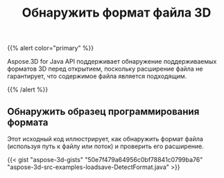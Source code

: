 ﻿---
title: Обнаружить формат файла 3D
type: docs
weight: 10
url: /ru/java/detect-format-of-3d-file/
description: Aspose.3D for Java API поддерживает обнаружение поддерживаемых форматов 3D перед открытием, поскольку расширение файла не гарантирует, что содержимое файла является подходящим.
---
{{% alert color="primary" %}} 

Aspose.3D for Java API поддерживает обнаружение поддерживаемых форматов 3D перед открытием, поскольку расширение файла не гарантирует, что содержимое файла является подходящим.

{{% /alert %}} 
## **Обнаружить образец программирования формата**
Этот исходный код иллюстрирует, как обнаружить формат файла (используя путь к файлу или поток) и проверить его расширение.

{{< gist "aspose-3d-gists" "50e7f479a64956c0bf78841c0799ba76" "aspose-3d-src-examples-loadsave-DetectFormat.java" >}}




